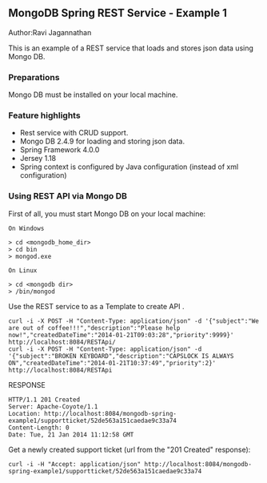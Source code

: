 ## MongoDB Spring REST Service - Example 1
Author:Ravi Jagannathan

This is an example of a REST service that loads and stores json data using Mongo DB. 

### Preparations
Mongo DB must be installed on your local machine. 
### Feature highlights
- Rest service with CRUD support.
- Mongo DB 2.4.9 for loading and storing json data.
- Spring Framework 4.0.0
- Jersey 1.18
- Spring context is configured by Java configuration (instead of xml configuration)

### Using REST API via  Mongo DB 

First of all, you must start Mongo DB on your local machine:

```
On Windows 

> cd <mongodb_home_dir>
> cd bin
> mongod.exe
```
```
On Linux 

> cd <mongodb dir>
> /bin/mongod

```


Use the REST service to as a Template to create API . 

```
curl -i -X POST -H "Content-Type: application/json" -d '{"subject":"We are out of coffee!!!","description":"Please help now!","createdDateTime":"2014-01-21T09:03:28","priority":9999}' http://localhost:8084/RESTApi/
curl -i -X POST -H "Content-Type: application/json" -d '{"subject":"BROKEN KEYBOARD","description":"CAPSLOCK IS ALWAYS ON","createdDateTime":"2014-01-21T10:37:49","priority":2}' http://localhost:8084/RESTApi
```
RESPONSE
```
HTTP/1.1 201 Created
Server: Apache-Coyote/1.1
Location: http://localhost:8084/mongodb-spring-example1/supportticket/52de563a151caedae9c33a74
Content-Length: 0
Date: Tue, 21 Jan 2014 11:12:58 GMT
```

Get a newly created support ticket (url from the "201 Created" response):

```
curl -i -H "Accept: application/json" http://localhost:8084/mongodb-spring-example1/supportticket/52de563a151caedae9c33a74
```

